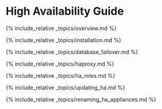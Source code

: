 ---
---

# High Availability Guide

{% include_relative _topics/overview.md %}

{% include_relative _topics/installation.md %}

{% include_relative _topics/database_failover.md %}

{% include_relative _topics/haproxy.md %}

{% include_relative _topics/ha_roles.md %}

{% include_relative _topics/updating_ha.md %}

{% include_relative _topics/renaming_ha_appliances.md %}
